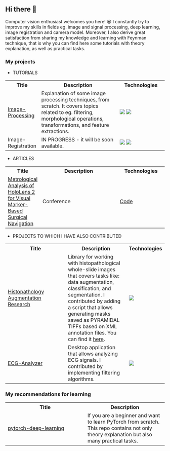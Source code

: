 ## Hi there 👋

Computer vision enthusiast welcomes you here! 😎 I constantly try to improve my skills in fields eg. image and signal processing, deep learning, image registration and camera model.
Moreover, I also derive great satisfaction from sharing my knowledge and learning with Feynman technique, that is why you can find here some tutorials with theory explanation, as well as practical tasks. 

### My projects
- TUTORIALS

<table style="width:100%; table-layout:auto;">
  <tr>
    <th style="width:20%;">Title</th>
    <th style="width:50%;">Description</th>
    <th style="width:30%;">Technologies</th>
  </tr>
  <tr>
    <td>
      <a href="https://github.com/aflorkowska/Image-Processing">Image-Processing</a>
    </td>
    <td>Explanation of some image processing techniques, from scratch. It covers topics related to eg. filtering, morphological operations, transformations, and feature extractions.</td>
    <td>
      <img src="https://img.shields.io/badge/scikit--learn-F7931E?style=flat-square&logo=scikit-learn&logoColor=white" />
      <img src="https://img.shields.io/badge/SciPy-black?style=flat-square&logo=scipy" />
    </td>
  </tr>
  <tr>
    <td>Image-Registration</td>
    <td>IN PROGRESS - it will be soon available.</td>
    <td>
      <img src="https://img.shields.io/badge/scikit--learn-F7931E?style=flat-square&logo=scikit-learn&logoColor=white" />
      <img src="https://img.shields.io/badge/SciPy-black?style=flat-square&logo=scipy" />
    </td>
  </tr>
</table>

- ARTICLES
<table style="width:100%; table-layout:auto;">
  <tr>
    <th style="width:20%;">Title</th>
    <th style="width:50%;">Description</th>
    <th style="width:30%;">Technologies</th>
  </tr>
  <tr>
    <td><a href="https://ieeexplore.ieee.org/document/10355714">Metrological Analysis of HoloLens 2 for Visual Marker-Based Surgical Navigation</a></td>
    <td>Conference</td>
    <td><a href="https://github.com/aflorkowska/MA_HL2_VMBSV-Charts">Code</a></td>
  </tr>
</table>


- PROJECTS TO WHICH I HAVE ALSO CONTRIBUTED

<table style="width:100%; table-layout:auto;">
  <tr>
    <th style="width:40%;">Title</th>
    <th style="width:40%;">Description</th>
    <th style="width:20%;">Technologies</th>
  </tr>
  <tr>
    <td><a href="https://github.com/Jarartur/HistopathologyAugmentationResearch">Histopathology<br>Augmentation<br>Research</a></td>
    <td>Library for working with histopathological whole-slide images that covers tasks like: data augmentation, classification, and segmentation. I contributed by adding a script that allows generating masks saved as PYRAMIDAL TIFFs based on XML annotation files. You can find it <a href="https://github.com/aflorkowska/XML-to-TIFF-converter">here</a>.</td>
    <td>
      <img src="https://img.shields.io/badge/PyTorch-black?style=flat-square&logo=pytorch" />
    </td>
  </tr>
  <tr>
    <td><a href="https://github.com/dadm2022/ECG-Analyzer">ECG-Analyzer</a></td>
    <td>Desktop application that allows analyzing ECG signals. I contributed by implementing filtering algorithms.</td>
    <td>
      <img src="https://img.shields.io/badge/C%2B%2B-00599C?style=flat-square&logo=c%2B%2B&logoColor=white" />
    </td>
  </tr>
</table>


### My recommendations for learning
<table style="width:100%; table-layout:auto;">
  <tr>
    <th style="width:50%;">Title</th>
    <th style="width:50%;">Description</th>
  </tr>
  <tr>
    <td><a href="https://github.com/mrdbourke/pytorch-deep-learning/">pytorch-deep-learning</a></td>
    <td>If you are a beginner and want to learn PyTorch from scratch. This repo contains not only theory explanation but also many practical tasks.</td>
  </tr>
</table>

